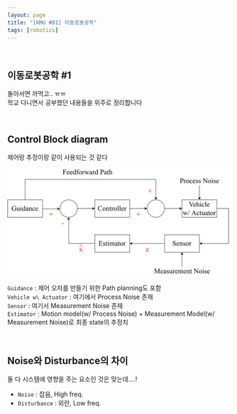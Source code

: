 ```yaml
---
layout: page
title: "[KMU #01] 이동로봇공학"
tags: [robotics]
---
```


<br/>

## 이동로봇공학 #1

돌아서면 까먹고.. ㅠㅠ <br/>
학교 다니면서 공부했던 내용들을 위주로 정리합니다 <br/>

<br/>

## Control Block diagram

제어랑 추정이랑 같이 사용되는 것 같다 <br/>

![img](/assets/img/robotics/2022-02-23-control_block.png)

`Guidance` : 제어 오차를 만들기 위한 Path planning도 포함 <br/>
`Vehicle w\ Actuator` : 여기에서 Process Noise 존재 <br/>
`Sensor` : 여기서 Measurement Noise 존재 <br/>
`Estimator` : Motion model(w/ Process Noise) + Measurement Model(w/ Measurement Noise)로 최종 state의 추정치 <br/>


<br/>

## Noise와 Disturbance의 차이

둘 다 시스템에 영향을 주는 요소인 것은 맞는데....! <br/>

* `Noise` : 잡음, High freq.
* `Disturbance` : 외란, Low freq.

<br/>